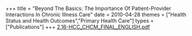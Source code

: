 +++
title = "Beyond The Basics: The Importance Of Patient-Provider Interactions In Chronic Illness Care"
date = 2010-04-28
themes = ["Health Status and Health Outcomes","Primary Health Care"]
types = ["Publications"]
+++
[2.16-HCC\_CHCM\_FINAL\_ENGLISH.pdf](/files/2.16-HCC_CHCM_FINAL_ENGLISH.pdf)
